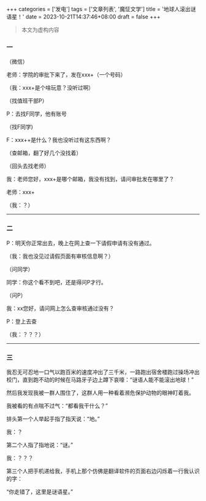 ﻿+++
categories = ['发电']
tags = ['文章列表', '魔怔文学']
title = '地球人滚出谜语星！'
date = 2023-10-21T14:37:46+08:00
draft = false
+++

> 本文为虚构内容

### 一

（微信）

老师：学院的审批下来了，发在xxx+（一个号码）

（我：xxx+是个啥玩意？没听过啊）

（找值班干部P）

P：去找F同学，他有账号

（找F同学)

F：xxx++是什么？我也没听过有这东西啊？

（查邮箱，翻了好几个没找着）

（回头去找老师）

我：老师您好，xxx+是哪个邮箱，我没有找到，请问审批发在哪里了？

老师：xxx+

（我：？）
___

### 二

P：明天你正常出去，晚上在网上查一下请假申请有没有通过。

（我：我也没见过请假页面有审核信息啊？）

（问同学）

同学：你这个看不到吧，还是得问P才行。

（问P）

我：xx您好，请问网上怎么查审核通过没有？

P：登上去查

（我：？？？）
___


### 三

我忍无可忍地一口气以跑百米的速度冲出了三千米，一路跑出宿舍楼跑过操场冲出校门，直到跑不动的时候在马路牙子边上蹲下哀嚎：“谜语人能不能滚出地球！”

然后我发现我被一群人围住了，这群人用一种看着濒危保护动物的眼神盯着我。

我被看的有点喘不过气：“都看我干什么？”

排头第一个人举起手指了指天说：“地。”

我：？

第二个人指了指地说：“谜。”

我：？？？

第三个人把手机递给我，手机上那个仿佛是翻译软件的页面右边闪烁着一行我认识的字：

“你走错了，这里是谜语星。”
